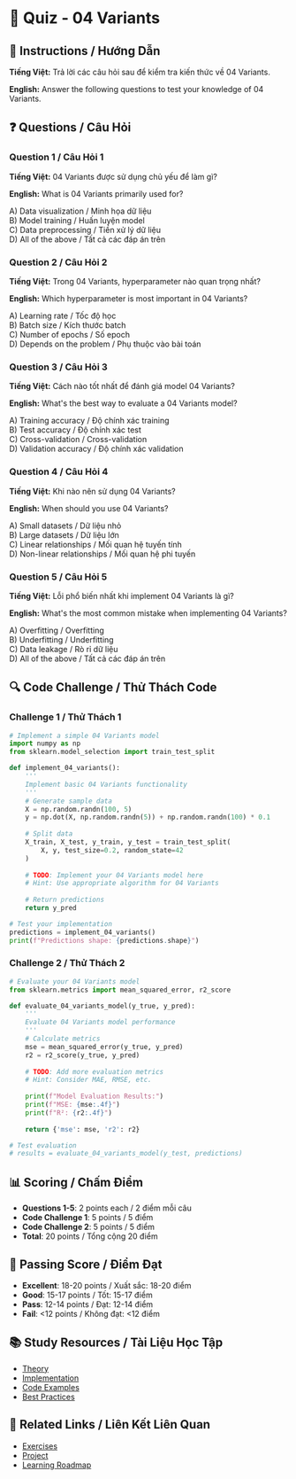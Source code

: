 # 🧠 Quiz - 04 Variants

## 📝 Instructions / Hướng Dẫn

**Tiếng Việt:** Trả lời các câu hỏi sau để kiểm tra kiến thức về 04 Variants.

**English:** Answer the following questions to test your knowledge of 04 Variants.

## ❓ Questions / Câu Hỏi

### Question 1 / Câu Hỏi 1
**Tiếng Việt:** 04 Variants được sử dụng chủ yếu để làm gì?

**English:** What is 04 Variants primarily used for?

A) Data visualization / Minh họa dữ liệu  
B) Model training / Huấn luyện model  
C) Data preprocessing / Tiền xử lý dữ liệu  
D) All of the above / Tất cả các đáp án trên

### Question 2 / Câu Hỏi 2
**Tiếng Việt:** Trong 04 Variants, hyperparameter nào quan trọng nhất?

**English:** Which hyperparameter is most important in 04 Variants?

A) Learning rate / Tốc độ học  
B) Batch size / Kích thước batch  
C) Number of epochs / Số epoch  
D) Depends on the problem / Phụ thuộc vào bài toán

### Question 3 / Câu Hỏi 3
**Tiếng Việt:** Cách nào tốt nhất để đánh giá model 04 Variants?

**English:** What's the best way to evaluate a 04 Variants model?

A) Training accuracy / Độ chính xác training  
B) Test accuracy / Độ chính xác test  
C) Cross-validation / Cross-validation  
D) Validation accuracy / Độ chính xác validation

### Question 4 / Câu Hỏi 4
**Tiếng Việt:** Khi nào nên sử dụng 04 Variants?

**English:** When should you use 04 Variants?

A) Small datasets / Dữ liệu nhỏ  
B) Large datasets / Dữ liệu lớn  
C) Linear relationships / Mối quan hệ tuyến tính  
D) Non-linear relationships / Mối quan hệ phi tuyến

### Question 5 / Câu Hỏi 5
**Tiếng Việt:** Lỗi phổ biến nhất khi implement 04 Variants là gì?

**English:** What's the most common mistake when implementing 04 Variants?

A) Overfitting / Overfitting  
B) Underfitting / Underfitting  
C) Data leakage / Rò rỉ dữ liệu  
D) All of the above / Tất cả các đáp án trên

## 🔍 Code Challenge / Thử Thách Code

### Challenge 1 / Thử Thách 1
```python
# Implement a simple 04 Variants model
import numpy as np
from sklearn.model_selection import train_test_split

def implement_04_variants():
    '''
    Implement basic 04 Variants functionality
    '''
    # Generate sample data
    X = np.random.randn(100, 5)
    y = np.dot(X, np.random.randn(5)) + np.random.randn(100) * 0.1
    
    # Split data
    X_train, X_test, y_train, y_test = train_test_split(
        X, y, test_size=0.2, random_state=42
    )
    
    # TODO: Implement your 04 Variants model here
    # Hint: Use appropriate algorithm for 04 Variants
    
    # Return predictions
    return y_pred

# Test your implementation
predictions = implement_04_variants()
print(f"Predictions shape: {predictions.shape}")
```

### Challenge 2 / Thử Thách 2
```python
# Evaluate your 04 Variants model
from sklearn.metrics import mean_squared_error, r2_score

def evaluate_04_variants_model(y_true, y_pred):
    '''
    Evaluate 04 Variants model performance
    '''
    # Calculate metrics
    mse = mean_squared_error(y_true, y_pred)
    r2 = r2_score(y_true, y_pred)
    
    # TODO: Add more evaluation metrics
    # Hint: Consider MAE, RMSE, etc.
    
    print(f"Model Evaluation Results:")
    print(f"MSE: {mse:.4f}")
    print(f"R²: {r2:.4f}")
    
    return {'mse': mse, 'r2': r2}

# Test evaluation
# results = evaluate_04_variants_model(y_test, predictions)
```

## 📊 Scoring / Chấm Điểm

- **Questions 1-5**: 2 points each / 2 điểm mỗi câu
- **Code Challenge 1**: 5 points / 5 điểm
- **Code Challenge 2**: 5 points / 5 điểm
- **Total**: 20 points / Tổng cộng 20 điểm

## 🎯 Passing Score / Điểm Đạt

- **Excellent**: 18-20 points / Xuất sắc: 18-20 điểm
- **Good**: 15-17 points / Tốt: 15-17 điểm  
- **Pass**: 12-14 points / Đạt: 12-14 điểm
- **Fail**: <12 points / Không đạt: <12 điểm

## 📚 Study Resources / Tài Liệu Học Tập

- [Theory](./THEORY_04_variants.md)
- [Implementation](./IMPLEMENTATION_04_variants.md)
- [Code Examples](./CODE_EXAMPLES_04_variants.md)
- [Best Practices](./BEST_PRACTICES_04_variants.md)

## 🔗 Related Links / Liên Kết Liên Quan

- [Exercises](./EXERCISES_04_variants.md)
- [Project](./PROJECT_04_variants.md)
- [Learning Roadmap](./LEARNING_ROADMAP_04_variants.md)
